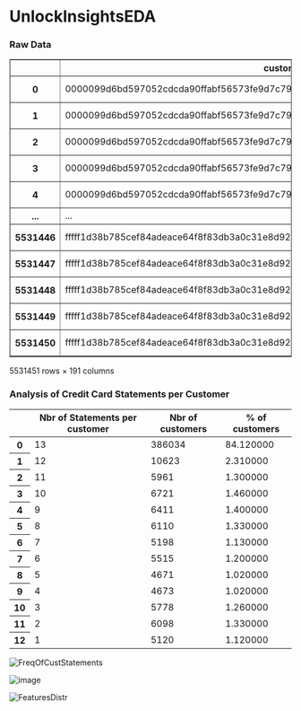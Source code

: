 ﻿# UnlockInsightsEDA

### Raw Data

<table border="1" class="dataframe">
  <thead>
    <tr style="text-align: right;">
      <th></th>
      <th>customer_ID</th>
      <th>S_2</th>
      <th>P_2</th>
      <th>D_39</th>
      <th>B_1</th>
      <th>B_2</th>
      <th>R_1</th>
      <th>S_3</th>
      <th>D_41</th>
      <th>B_3</th>
      <th>...</th>
      <th>D_137</th>
      <th>D_138</th>
      <th>D_139</th>
      <th>D_140</th>
      <th>D_141</th>
      <th>D_142</th>
      <th>D_143</th>
      <th>D_144</th>
      <th>D_145</th>
      <th>target</th>
    </tr>
  </thead>
  <tbody>
    <tr>
      <th>0</th>
      <td>0000099d6bd597052cdcda90ffabf56573fe9d7c79be5f...</td>
      <td>2017-03-09</td>
      <td>0.938477</td>
      <td>0.001734</td>
      <td>0.008728</td>
      <td>1.006836</td>
      <td>0.009224</td>
      <td>0.124023</td>
      <td>0.008774</td>
      <td>0.004707</td>
      <td>...</td>
      <td>NaN</td>
      <td>NaN</td>
      <td>0.002426</td>
      <td>0.003706</td>
      <td>0.003819</td>
      <td>NaN</td>
      <td>0.000569</td>
      <td>0.000610</td>
      <td>0.002674</td>
      <td>0</td>
    </tr>
    <tr>
      <th>1</th>
      <td>0000099d6bd597052cdcda90ffabf56573fe9d7c79be5f...</td>
      <td>2017-04-07</td>
      <td>0.936523</td>
      <td>0.005775</td>
      <td>0.004925</td>
      <td>1.000977</td>
      <td>0.006153</td>
      <td>0.126709</td>
      <td>0.000798</td>
      <td>0.002714</td>
      <td>...</td>
      <td>NaN</td>
      <td>NaN</td>
      <td>0.003956</td>
      <td>0.003166</td>
      <td>0.005032</td>
      <td>NaN</td>
      <td>0.009575</td>
      <td>0.005493</td>
      <td>0.009216</td>
      <td>0</td>
    </tr>
    <tr>
      <th>2</th>
      <td>0000099d6bd597052cdcda90ffabf56573fe9d7c79be5f...</td>
      <td>2017-05-28</td>
      <td>0.954102</td>
      <td>0.091492</td>
      <td>0.021652</td>
      <td>1.009766</td>
      <td>0.006817</td>
      <td>0.123962</td>
      <td>0.007599</td>
      <td>0.009422</td>
      <td>...</td>
      <td>NaN</td>
      <td>NaN</td>
      <td>0.003269</td>
      <td>0.007328</td>
      <td>0.000427</td>
      <td>NaN</td>
      <td>0.003429</td>
      <td>0.006985</td>
      <td>0.002604</td>
      <td>0</td>
    </tr>
    <tr>
      <th>3</th>
      <td>0000099d6bd597052cdcda90ffabf56573fe9d7c79be5f...</td>
      <td>2017-06-13</td>
      <td>0.960449</td>
      <td>0.002455</td>
      <td>0.013687</td>
      <td>1.002930</td>
      <td>0.001372</td>
      <td>0.117188</td>
      <td>0.000685</td>
      <td>0.005531</td>
      <td>...</td>
      <td>NaN</td>
      <td>NaN</td>
      <td>0.006119</td>
      <td>0.004517</td>
      <td>0.003201</td>
      <td>NaN</td>
      <td>0.008423</td>
      <td>0.006527</td>
      <td>0.009598</td>
      <td>0</td>
    </tr>
    <tr>
      <th>4</th>
      <td>0000099d6bd597052cdcda90ffabf56573fe9d7c79be5f...</td>
      <td>2017-07-16</td>
      <td>0.947266</td>
      <td>0.002483</td>
      <td>0.015190</td>
      <td>1.000977</td>
      <td>0.007607</td>
      <td>0.117310</td>
      <td>0.004654</td>
      <td>0.009308</td>
      <td>...</td>
      <td>NaN</td>
      <td>NaN</td>
      <td>0.003672</td>
      <td>0.004944</td>
      <td>0.008888</td>
      <td>NaN</td>
      <td>0.001670</td>
      <td>0.008125</td>
      <td>0.009827</td>
      <td>0</td>
    </tr>
    <tr>
      <th>...</th>
      <td>...</td>
      <td>...</td>
      <td>...</td>
      <td>...</td>
      <td>...</td>
      <td>...</td>
      <td>...</td>
      <td>...</td>
      <td>...</td>
      <td>...</td>
      <td>...</td>
      <td>...</td>
      <td>...</td>
      <td>...</td>
      <td>...</td>
      <td>...</td>
      <td>...</td>
      <td>...</td>
      <td>...</td>
      <td>...</td>
      <td>...</td>
    </tr>
    <tr>
      <th>5531446</th>
      <td>fffff1d38b785cef84adeace64f8f83db3a0c31e8d92ea...</td>
      <td>2017-11-05</td>
      <td>0.979492</td>
      <td>0.416016</td>
      <td>0.020813</td>
      <td>0.828125</td>
      <td>0.003487</td>
      <td>0.090759</td>
      <td>0.005341</td>
      <td>0.025146</td>
      <td>...</td>
      <td>NaN</td>
      <td>NaN</td>
      <td>0.006836</td>
      <td>0.003679</td>
      <td>0.000457</td>
      <td>NaN</td>
      <td>0.000906</td>
      <td>0.001497</td>
      <td>0.002775</td>
      <td>0</td>
    </tr>
    <tr>
      <th>5531447</th>
      <td>fffff1d38b785cef84adeace64f8f83db3a0c31e8d92ea...</td>
      <td>2017-12-23</td>
      <td>0.984863</td>
      <td>0.296631</td>
      <td>0.007210</td>
      <td>0.812500</td>
      <td>0.005905</td>
      <td>0.079895</td>
      <td>0.002243</td>
      <td>0.023697</td>
      <td>...</td>
      <td>NaN</td>
      <td>NaN</td>
      <td>0.003309</td>
      <td>0.007095</td>
      <td>0.007858</td>
      <td>NaN</td>
      <td>0.002777</td>
      <td>0.008224</td>
      <td>0.008858</td>
      <td>0</td>
    </tr>
    <tr>
      <th>5531448</th>
      <td>fffff1d38b785cef84adeace64f8f83db3a0c31e8d92ea...</td>
      <td>2018-01-06</td>
      <td>0.982910</td>
      <td>0.444092</td>
      <td>0.013153</td>
      <td>0.815430</td>
      <td>0.003456</td>
      <td>0.100525</td>
      <td>0.002111</td>
      <td>0.012344</td>
      <td>...</td>
      <td>NaN</td>
      <td>NaN</td>
      <td>0.009956</td>
      <td>0.009995</td>
      <td>0.001088</td>
      <td>NaN</td>
      <td>0.005692</td>
      <td>0.006775</td>
      <td>0.005566</td>
      <td>0</td>
    </tr>
    <tr>
      <th>5531449</th>
      <td>fffff1d38b785cef84adeace64f8f83db3a0c31e8d92ea...</td>
      <td>2018-02-06</td>
      <td>0.969727</td>
      <td>0.442627</td>
      <td>0.009857</td>
      <td>1.003906</td>
      <td>0.005116</td>
      <td>0.101807</td>
      <td>0.009933</td>
      <td>0.008575</td>
      <td>...</td>
      <td>NaN</td>
      <td>NaN</td>
      <td>0.005543</td>
      <td>0.006565</td>
      <td>0.009880</td>
      <td>NaN</td>
      <td>0.008125</td>
      <td>0.001168</td>
      <td>0.003983</td>
      <td>0</td>
    </tr>
    <tr>
      <th>5531450</th>
      <td>fffff1d38b785cef84adeace64f8f83db3a0c31e8d92ea...</td>
      <td>2018-03-14</td>
      <td>0.981934</td>
      <td>0.002474</td>
      <td>0.000077</td>
      <td>0.992676</td>
      <td>0.000809</td>
      <td>0.119141</td>
      <td>0.003286</td>
      <td>0.014091</td>
      <td>...</td>
      <td>NaN</td>
      <td>NaN</td>
      <td>0.007317</td>
      <td>0.002888</td>
      <td>0.006207</td>
      <td>NaN</td>
      <td>0.005112</td>
      <td>0.003183</td>
      <td>0.001914</td>
      <td>0</td>
    </tr>
  </tbody>
</table>
<p>5531451 rows × 191 columns</p>
</div>

### __Analysis of Credit Card Statements per Customer__
<table id="T_73713">
  <thead>
    <tr>
      <th class="blank level0" >&nbsp;</th>
      <th id="T_73713_level0_col0" class="col_heading level0 col0" >Nbr of Statements per customer</th>
      <th id="T_73713_level0_col1" class="col_heading level0 col1" >Nbr of customers</th>
      <th id="T_73713_level0_col2" class="col_heading level0 col2" >% of customers</th>
    </tr>
  </thead>
  <tbody>
    <tr>
      <th id="T_73713_level0_row0" class="row_heading level0 row0" >0</th>
      <td id="T_73713_row0_col0" class="data row0 col0" >13</td>
      <td id="T_73713_row0_col1" class="data row0 col1" >386034</td>
      <td id="T_73713_row0_col2" class="data row0 col2" >84.120000</td>
    </tr>
    <tr>
      <th id="T_73713_level0_row1" class="row_heading level0 row1" >1</th>
      <td id="T_73713_row1_col0" class="data row1 col0" >12</td>
      <td id="T_73713_row1_col1" class="data row1 col1" >10623</td>
      <td id="T_73713_row1_col2" class="data row1 col2" >2.310000</td>
    </tr>
    <tr>
      <th id="T_73713_level0_row2" class="row_heading level0 row2" >2</th>
      <td id="T_73713_row2_col0" class="data row2 col0" >11</td>
      <td id="T_73713_row2_col1" class="data row2 col1" >5961</td>
      <td id="T_73713_row2_col2" class="data row2 col2" >1.300000</td>
    </tr>
    <tr>
      <th id="T_73713_level0_row3" class="row_heading level0 row3" >3</th>
      <td id="T_73713_row3_col0" class="data row3 col0" >10</td>
      <td id="T_73713_row3_col1" class="data row3 col1" >6721</td>
      <td id="T_73713_row3_col2" class="data row3 col2" >1.460000</td>
    </tr>
    <tr>
      <th id="T_73713_level0_row4" class="row_heading level0 row4" >4</th>
      <td id="T_73713_row4_col0" class="data row4 col0" >9</td>
      <td id="T_73713_row4_col1" class="data row4 col1" >6411</td>
      <td id="T_73713_row4_col2" class="data row4 col2" >1.400000</td>
    </tr>
    <tr>
      <th id="T_73713_level0_row5" class="row_heading level0 row5" >5</th>
      <td id="T_73713_row5_col0" class="data row5 col0" >8</td>
      <td id="T_73713_row5_col1" class="data row5 col1" >6110</td>
      <td id="T_73713_row5_col2" class="data row5 col2" >1.330000</td>
    </tr>
    <tr>
      <th id="T_73713_level0_row6" class="row_heading level0 row6" >6</th>
      <td id="T_73713_row6_col0" class="data row6 col0" >7</td>
      <td id="T_73713_row6_col1" class="data row6 col1" >5198</td>
      <td id="T_73713_row6_col2" class="data row6 col2" >1.130000</td>
    </tr>
    <tr>
      <th id="T_73713_level0_row7" class="row_heading level0 row7" >7</th>
      <td id="T_73713_row7_col0" class="data row7 col0" >6</td>
      <td id="T_73713_row7_col1" class="data row7 col1" >5515</td>
      <td id="T_73713_row7_col2" class="data row7 col2" >1.200000</td>
    </tr>
    <tr>
      <th id="T_73713_level0_row8" class="row_heading level0 row8" >8</th>
      <td id="T_73713_row8_col0" class="data row8 col0" >5</td>
      <td id="T_73713_row8_col1" class="data row8 col1" >4671</td>
      <td id="T_73713_row8_col2" class="data row8 col2" >1.020000</td>
    </tr>
    <tr>
      <th id="T_73713_level0_row9" class="row_heading level0 row9" >9</th>
      <td id="T_73713_row9_col0" class="data row9 col0" >4</td>
      <td id="T_73713_row9_col1" class="data row9 col1" >4673</td>
      <td id="T_73713_row9_col2" class="data row9 col2" >1.020000</td>
    </tr>
    <tr>
      <th id="T_73713_level0_row10" class="row_heading level0 row10" >10</th>
      <td id="T_73713_row10_col0" class="data row10 col0" >3</td>
      <td id="T_73713_row10_col1" class="data row10 col1" >5778</td>
      <td id="T_73713_row10_col2" class="data row10 col2" >1.260000</td>
    </tr>
    <tr>
      <th id="T_73713_level0_row11" class="row_heading level0 row11" >11</th>
      <td id="T_73713_row11_col0" class="data row11 col0" >2</td>
      <td id="T_73713_row11_col1" class="data row11 col1" >6098</td>
      <td id="T_73713_row11_col2" class="data row11 col2" >1.330000</td>
    </tr>
    <tr>
      <th id="T_73713_level0_row12" class="row_heading level0 row12" >12</th>
      <td id="T_73713_row12_col0" class="data row12 col0" >1</td>
      <td id="T_73713_row12_col1" class="data row12 col1" >5120</td>
      <td id="T_73713_row12_col2" class="data row12 col2" >1.120000</td>
    </tr>
  </tbody>
</table>

![FreqOfCustStatements](https://github.com/arduinto/UnlockInsightsEDA/assets/142419799/be508b0a-0a71-4369-8d0d-cad6d7618a05)

![image](https://github.com/arduinto/UnlockInsightsEDA/assets/142419799/d32842c1-aea0-460f-a1b2-3815d31a49c5)

![FeaturesDistr](https://github.com/arduinto/UnlockInsightsEDA/assets/142419799/719196d5-75e7-41e6-bd5b-ad11c604885a)
